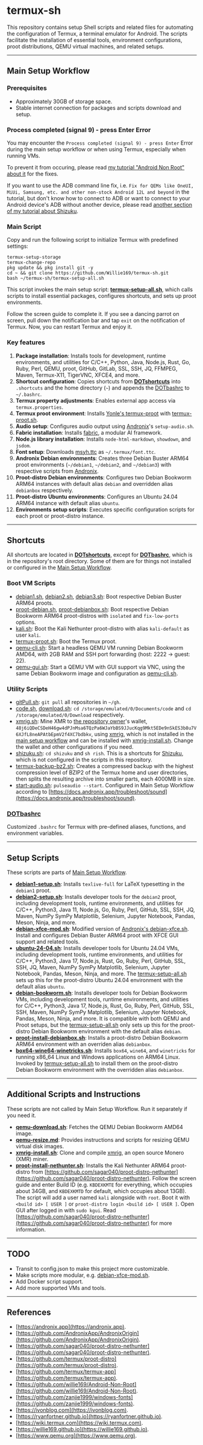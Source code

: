 # termux-sh

This repository contains setup Shell scripts and related files for automating the configuration of Termux, a terminal emulator for Android. The scripts facilitate the installation of essential tools, environment configurations, proot distributions, QEMU virtual machines, and related setups.

---

## Main Setup Workflow

### Prerequisites

- Approximately 30GB of storage space.
- Stable internet connection for packages and scripts download and setup.

### Process completed (signal 9) - press Enter Error

You may encounter the `Process completed (signal 9) - press Enter` Error during the main setup workflow or when using Termux, especially when running VMs.

To prevent it from occuring, please read [my tutorial "Android Non Root" about it](https://willie169.github.io/#process-completed-signal-9---press-enter-error) for the fixes. 

If you want to use the ADB command line fix, i.e. `Fix for QEMs like OneUI, MiUi, Samsung, etc. and other non-stock Android 12L and beyond` in the tutorial, but don't know how to connect to ADB or want to connect to your Android device's ADB without another device, please read [another section of my tutorial about Shizuku](https://willie169.github.io/#shizuku-systemui-tuner-and-ashell-use-local-adb-of-android-device-on-terminals-such-as-termux-without-another-device-with-shizuku-leave-developer-options-off-when-doing-so-with-systemui-tuner-and-use-adb-with-features-like-autocomplete-suggestion-with-ashell). 

### Main Script

Copy and run the following script to initialize Termux with predefined settings:
```
termux-setup-storage
termux-change-repo
pkg update && pkg install git -y
cd ~ && git clone https://github.com/Willie169/termux-sh.git
bash ~/termux-sh/termux-setup-all.sh
``` 

This script invokes the main setup script: **[termux-setup-all.sh](termux-setup-all.sh)**, which calls scripts to install essential packages, configures shortcuts, and sets up proot environments.

Follow the screen guide to complete it. If you see a dancing parrot on screen, pull down the notification bar and tap `exit` on the notification of Termux. Now, you can restart Termux and enjoy it.

### Key features

1. **Package installation**: Installs tools for development, runtime environments, and utilities for C/C++, Python, Java, Node.js, Rust, Go, Ruby, Perl, QEMU, proot, GitHub, GitLab, SSL, SSH, JQ, FFMPEG, Maven, Termux-X11, TigerVNC, XFCE4, and more.
2. **Shortcut configuration**: Copies shortcuts from **[DOTshortcuts](DOTshortcuts)** into `.shortcuts` and the home directory (`~`) and appends the [DOTbashrc](DOTbashrc) to `~/.bashrc`.
2. **Termux property adjustments**: Enables external app access via `termux.properties`.
2. **Termux proot environment**: Installs [Yonle's termux-proot](https://github.com/Yonle/termux-proot) with [termux-proot.sh](DOTshortcuts/termux-proot.sh).
2. **Audio setup**: Configures audio output using [Andronix](https://andronix.app)'s `setup-audio.sh`.
2. **Fabric installation**: Installs [fabric](https://github.com/danielmiessler/fabric), a modular AI framework.
2. **Node.js library installation**: Installs `node-html-markdown`, `showdown`, and `jsdom`.
2. **Font setup**: Downloads [msyh.ttc](https://github.com/zanjie1999/windows-fonts/raw/wine/msyh.ttc) as `~/.termux/font.ttc`.
2. **Andronix Debian environments**: Creates three Debian Buster ARM64 proot environments (`~/debian1`, `~/debian2`, and `~/debian3`) with respective scripts from [Andronix](https://github.com/AndronixApp/AndronixOrigin).
2. **Proot-distro Debian environments**: Configures two Debian Bookworm ARM64 instances with default alias `debian` and overridden alias `debianbox` respectively.
2. **Proot-distro Ubuntu environments**: Configures an Ubuntu 24.04 ARM64 instance with default alias `ubuntu`.
2. **Environments setup scripts**: Executes specific configuration scripts for each proot or proot-distro instance.

---

## Shortcuts

All shortcuts are located in **[DOTshortcuts](DOTshortcuts)**, except for **[DOTbashrc](DOTbashrc)**, which is in the repository's root directory. Some of them are for things not installed or configured in the [Main Setup Workflow](#main-setup-workflow).

### Boot VM Scripts

- [debian1.sh](DOTshortcuts/debian1.sh), [debian2.sh](DOTshortcuts/debian2.sh), [debian3.sh](DOTshortcuts/debian3.sh): Boot respective Debian Buster ARM64 proots.
- [proot-debian.sh](DOTshortcuts/proot-debian.sh), [proot-debianbox.sh](DOTshortcuts/proot-debianbox.sh): Boot respective Debian Bookworm ARM64 proot-distros with `isolated` and `fix-low-ports` options.
- [kali.sh](DOTshortcuts/kali.sh): Boot the Kali Nethunter proot-distro with alias `kali-default` as user `kali`.
- [termux-proot.sh](DOTshortcuts/termux-proot.sh): Boot the Termux proot.
- [qemu-cli.sh](DOTshortcuts/qemu-cli.sh): Start a headless QEMU VM running Debian Bookworm AMD64, with 2GB RAM and SSH port forwarding (host: 2222 → guest: 22).
- [qemu-gui.sh](DOTshortcuts/qemu-gui.sh): Start a QEMU VM with GUI support via VNC, using the same Debian Bookworm image and configuration as [qemu-cli.sh](DOTshortcuts/qemu-cli.sh).

### Utility Scripts

- [gitPull.sh](DOTshortcuts/gitPull.sh): `git pull` all repositories in `~/gh`.
- [code.sh](DOTshortcuts/code.sh), [download.sh](DOTshortcuts/download.sh): `cd /storage/emulated/0/Documents/code` and `cd /storage/emulated/0/Download` respectively.
- [xmrig.sh](DOTshortcuts/xmrig.sh): Mine XMR to [the repository owner](https://github.com/Willie169)'s wallet, `48j6iQDeCSDeH46gw4dPJnMsa6TQzPa6WJaYbBS9JJucKqg9Mkt5EDe9nSkES3b8u7V6XJfL8neAPAtbEpmV2f4XC7bdbkv`, using [xmrig](https://github.com/xmrig/xmrig), which is not installed in the [main setup workflow](#main-setup-workflow) and can be installed with [xmrig-install.sh](xmrig-install.sh). Change the wallet and other configurations if you need.
- [shizuku.sh](DOTshortcuts/shizuku.sh): `cd shizuku` and `sh rish`. This is a shortcuts for [Shizuku](https://github.com/RikkaApps/Shizuku), which is not configured in the scripts in this repository.
- [termux-backup-bz2.sh](DOTshortcuts/termux-backup-bz2.sh): Creates a compressed backup with the highest compression level of BZIP2 of the Termux home and user directories, then splits the resulting archive into smaller parts, each 4000MB in size.
- [start-audio.sh](start-audio.sh): `pulseaudio --start`. Configured in Main Setup Workflow according to [https://docs.andronix.app/troubleshoot/sound](https://docs.andronix.app/troubleshoot/sound).

### [DOTbashrc](DOTbashrc)

Customized `.bashrc` for Termux with pre-defined aliases, functions, and environment variables. 

---

## Setup Scripts

These scripts are parts of [Main Setup Workflow](#main-setup-workflow).

- **[debian1-setup.sh](debian1-setup.sh)**: Installs `texlive-full` for LaTeX typesetting in the `debian1` proot.
- **[debian2-setup.sh](debian2-setup.sh)**: Installs developer tools for the `debian2` proot, including development tools, runtime environments, and utilities for C/C++, Python3, Java 11, Node.js, Go, Ruby, Perl, GitHub, SSL, SSH, JQ, Maven, NumPy SymPy Matplotlib, Selenium, Jupyter Notebook, Pandas, Meson, Ninja, and more.
- **[debian-xfce-mod.sh](debian-xfce-mod.sh)**: Modified version of [Andronix's debian-xfce.sh](https://github.com/AndronixApp/AndronixOrigin/blob/master/Installer%2FDebian%2Fdebian-xfce.sh). Install and configures Debian Buster ARM64 proot with XFCE GUI support and related tools.
- **[ubuntu-24-04.sh](ubuntu-24-04.sh)**: Installs developer tools for Ubuntu 24.04 VMs, including development tools, runtime environments, and utilities for C/C++, Python3, Java 17, Node.js, Rust, Go, Ruby, Perl, GitHub, SSL, SSH, JQ, Maven, NumPy SymPy Matplotlib, Selenium, Jupyter Notebook, Pandas, Meson, Ninja, and more. The [termux-setup-all.sh](termux-setup-all.sh) sets up this for the proot-distro Ubuntu 24.04 environment with the default alias `ubuntu`.
- **[debian-bookworm.sh](debian-bookworm.sh)**: Installs developer tools for Debian Bookworm VMs, including development tools, runtime environments, and utilities for C/C++, Python3, Java 17, Node.js, Rust, Go, Ruby, Perl, GitHub, SSL, SSH, Maven, NumPy SymPy Matplotlib, Selenium, Jupyter Notebook, Pandas, Meson, Ninja, and more. It is compatible with both QEMU and Proot setups, but the [termux-setup-all.sh](termux-setup-all.sh) only sets up this for the proot-distro Debian Bookworm environment with the default alias `debian`.
- **[proot-install-debianbox.sh](proot-install-debianbox.sh)**: Installs a proot-distro Debian Bookworm ARM64 environment with an overriden alias `debianbox`.
- **[box64-wine64-winetricks.sh](box64-wine64-winetricks.sh)**: Installs `box64`, `wine64`, and `winetricks` for running x86_64 Linux and Windows applications on ARM64 Linux. Invoked by [termux-setup-all.sh](termux-setup-all.sh) to install them on the proot-distro Debian Bookworm environment with the overridden alias `debianbox`.

---

## Additional Scripts and Instructions

These scripts are not called by Main Setup Workflow. Run it separately if you need it.

- **[qemu-download.sh](qemu-download.sh)**: Fetches the QEMU Debian Bookworm AMD64 image.
- **[qemu-resize.md](qemu-resize.md)**: Provides instructions and scripts for resizing QEMU virtual disk images. 
- **[xmrig-install.sh](xmrig-install.sh)**: Clone and compile [xmrig](https://github.com/xmrig/xmrig), an open source Monero (XMR) miner.
- **[proot-install-nethunter.sh](proot-install-nethunter.sh)**: Installs the Kali Nethunter ARM64 proot-distro from [https://github.com/sagar040/proot-distro-nethunter](https://github.com/sagar040/proot-distro-nethunter). Follow the screen guide and enter Build ID (e.g. `KBDEXKMTE` for everything, which occupies about 34GB, and `KBDEXKMTD` for default, which occupies about 13GB). The script will add a user named `kali` alongside with `root`. Boot it with `<build id> [ USER ]` or `proot-distro login <build id> [ USER ]`. Open GUI after logged in with `sudo kgui`. Read [https://github.com/sagar040/proot-distro-nethunter](https://github.com/sagar040/proot-distro-nethunter) for more information.

---

## TODO

- Transit to config.json to make this project more customizable.
- Make scripts more modular, e.g. [debian-xfce-mod.sh](debian-xfce-mod.sh). 
- Add Docker script support.
- Add more supported VMs and tools.

---

## References

- [https://andronix.app](https://andronix.app).
- [https://github.com/AndronixApp/AndronixOrigin](https://github.com/AndronixApp/AndronixOrigin).
- [https://github.com/sagar040/proot-distro-nethunter](https://github.com/sagar040/proot-distro-nethunter).
- [https://github.com/termux/proot-distro](https://github.com/termux/proot-distro).
- [https://github.com/termux/termux-app](https://github.com/termux/termux-app).
- [https://github.com/willie169/Android-Non-Root](https://github.com/willie169/Android-Non-Root).
- [https://github.com/zanjie1999/windows-fonts](https://github.com/zanjie1999/windows-fonts).
- [https://ivonblog.com](https://ivonblog.com).
- [https://ryanfortner.github.io](https://ryanfortner.github.io).
- [https://wiki.termux.com](https://wiki.termux.com).
- [https://willie169.github.io](https://willie169.github.io).
- [https://www.qemu.org](https://www.qemu.org).
